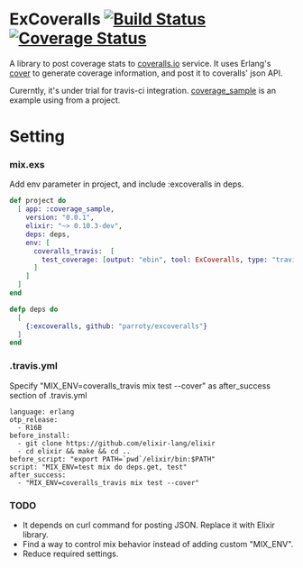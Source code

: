 ExCoveralls [![Build Status](https://secure.travis-ci.org/parroty/excoveralls.png?branch=master "Build Status")](http://travis-ci.org/parroty/excoveralls) [![Coverage Status](https://coveralls.io/repos/parroty/excoveralls/badge.png?branch=master)](https://coveralls.io/r/parroty/excoveralls?branch=master)
============

A library to post coverage stats to [coveralls.io](https://coveralls.io/) service.
It uses Erlang's [cover](http://www.erlang.org/doc/man/cover.html) to generate coverage information, and post it to coveralls' json API.

Curerntly, it's under trial for travis-ci integration. [coverage_sample](https://github.com/parroty/coverage_sample) is an example using from a project.

# Setting
### mix.exs
Add env parameter in project, and include :excoveralls in deps.

```elixir
def project do
  [ app: :coverage_sample,
    version: "0.0.1",
    elixir: "~> 0.10.3-dev",
    deps: deps,
    env: [
      coveralls_travis:  [
        test_coverage: [output: "ebin", tool: ExCoveralls, type: "travis"]
      ]
    ]
  ]
end

defp deps do
  [
    {:excoveralls, github: "parroty/excoveralls"}
  ]
end
```

### .travis.yml
Specify "MIX_ENV=coveralls_travis mix test --cover" as after_success section of .travis.yml

```
language: erlang
otp_release:
  - R16B
before_install:
  - git clone https://github.com/elixir-lang/elixir
  - cd elixir && make && cd ..
before_script: "export PATH=`pwd`/elixir/bin:$PATH"
script: "MIX_ENV=test mix do deps.get, test"
after_success:
  - "MIX_ENV=coveralls_travis mix test --cover"
```

### TODO
- It depends on curl command for posting JSON. Replace it with Elixir library.
- Find a way to control mix behavior instead of adding custom "MIX_ENV".
- Reduce required settings.
